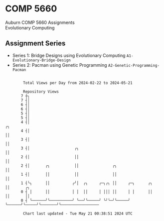 # COMP 5660
Auburn COMP 5660 Assignments  
Evolutionary Computing

## Assignment Series
- Series 1: Bridge Designs using Evolutionary Computing `A1-Evolutionary-Bridge-Design`
- Series 2: Pacman using Genetic Programming `A2-Genetic-Programming-Pacman`

```

        Total Views per Day from 2024-02-22 to 2024-05-21

        Repository Views
       7 ┼╮
       7 ┤│
       6 ┤│
       6 ┤│
       5 ┤│
       5 ┤│
       4 ┤│                                                            ╭╮
       4 ┤│                                                            ││
       3 ┤│                                                            ││
       3 ┤│                    ╭╮                                      ││
       2 ┤│                    ││                                      ││
       2 ┤│       ╭╮           ││               ╭╮                     ││
       1 ┤│       ││           ││               ││                     ││
       1 ┤╰╮      ││          ╭╯│  ╭╮     ╭─╮╭╮ ││     ╭─╮      ╭╮     ││       ╭╮
       0 ┤ │      ││          │ │  ││     │ │││ ││     │ │      ││     ││       ││
       0 ┤ ╰──────╯╰──────────╯ ╰──╯╰─────╯ ╰╯╰─╯╰─────╯ ╰──────╯╰─────╯╰───────╯╰─────────────────

        Chart last updated - Tue May 21 00:38:51 2024 UTC
        
```
